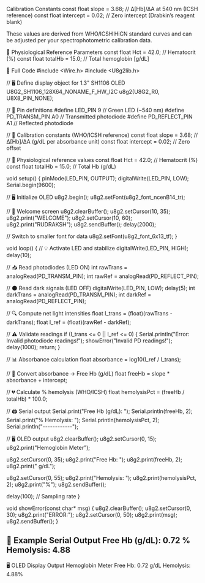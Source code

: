 Calibration Constants
const float slope = 3.68;     // Δ[Hb]/ΔA at 540 nm (ICSH reference)
const float intercept = 0.02; // Zero intercept (Drabkin’s reagent blank)


These values are derived from WHO/ICSH HiCN standard curves and can be adjusted per your spectrophotometric calibration data.

🧠 Physiological Reference Parameters
const float Hct = 42.0;      // Hematocrit (%)
const float totalHb = 15.0;  // Total hemoglobin [g/dL]

🧾 Full Code
#include <Wire.h>
#include <U8g2lib.h>

// 🖥️ Define display object for 1.3" SH1106 OLED
U8G2_SH1106_128X64_NONAME_F_HW_I2C u8g2(U8G2_R0, U8X8_PIN_NONE);

// 🔌 Pin definitions
#define LED_PIN        9     // Green LED (~540 nm)
#define PD_TRANSM_PIN  A0    // Transmitted photodiode
#define PD_REFLECT_PIN A1    // Reflected photodiode

// 📏 Calibration constants (WHO/ICSH reference)
const float slope = 3.68;      // Δ[Hb]/ΔA (g/dL per absorbance unit)
const float intercept = 0.02;  // Zero offset

// 🧬 Physiological reference values
const float Hct = 42.0;        // Hematocrit (%)
const float totalHb = 15.0;    // Total Hb (g/dL)

void setup() {
  pinMode(LED_PIN, OUTPUT);
  digitalWrite(LED_PIN, LOW);
  Serial.begin(9600);

  // 🖥️ Initialize OLED
  u8g2.begin();
  u8g2.setFont(u8g2_font_ncenB14_tr);

  // 🚀 Welcome screen
  u8g2.clearBuffer();
  u8g2.setCursor(10, 35);
  u8g2.print("WELCOME");
  u8g2.setCursor(10, 60);
  u8g2.print("RUDRAKSH");
  u8g2.sendBuffer();
  delay(2000);

  // Switch to smaller font for data
  u8g2.setFont(u8g2_font_6x13_tf);
}

void loop() {
  // 💡 Activate LED and stabilize
  digitalWrite(LED_PIN, HIGH);
  delay(10);

  // 📥 Read photodiodes (LED ON)
  int rawTrans = analogRead(PD_TRANSM_PIN);
  int rawRef   = analogRead(PD_REFLECT_PIN);

  // 🌑 Read dark signals (LED OFF)
  digitalWrite(LED_PIN, LOW);
  delay(5);
  int darkTrans = analogRead(PD_TRANSM_PIN);
  int darkRef   = analogRead(PD_REFLECT_PIN);

  // 🔍 Compute net light intensities
  float I_trans = (float)(rawTrans - darkTrans);
  float I_ref   = (float)(rawRef - darkRef);

  // ⚠️ Validate readings
  if (I_trans <= 0 || I_ref <= 0) {
    Serial.println("Error: Invalid photodiode readings!");
    showError("Invalid PD readings!");
    delay(1000);
    return;
  }

  // 📊 Absorbance calculation
  float absorbance = log10(I_ref / I_trans);

  // 🧪 Convert absorbance → Free Hb (g/dL)
  float freeHb = slope * absorbance + intercept;

  // 💔 Calculate % hemolysis (WHO/ICSH)
  float hemolysisPct = (freeHb / totalHb) * 100.0;

  // 🖨️ Serial output
  Serial.print("Free Hb (g/dL): ");
  Serial.println(freeHb, 2);
  Serial.print("% Hemolysis: ");
  Serial.println(hemolysisPct, 2);
  Serial.println("------------");

  // 🖥️ OLED output
  u8g2.clearBuffer();
  u8g2.setCursor(0, 15);
  u8g2.print("Hemoglobin Meter");

  u8g2.setCursor(0, 35);
  u8g2.print("Free Hb: ");
  u8g2.print(freeHb, 2);
  u8g2.print(" g/dL");

  u8g2.setCursor(0, 55);
  u8g2.print("Hemolysis: ");
  u8g2.print(hemolysisPct, 2);
  u8g2.print("%");
  u8g2.sendBuffer();

  delay(100); // Sampling rate
}

void showError(const char* msg) {
  u8g2.clearBuffer();
  u8g2.setCursor(0, 30);
  u8g2.print("ERROR:");
  u8g2.setCursor(0, 50);
  u8g2.print(msg);
  u8g2.sendBuffer();
}

🧾 Example Serial Output
Free Hb (g/dL): 0.72
% Hemolysis: 4.88
------------

🖥️ OLED Display Output
Hemoglobin Meter
Free Hb: 0.72 g/dL
Hemolysis: 4.88%

